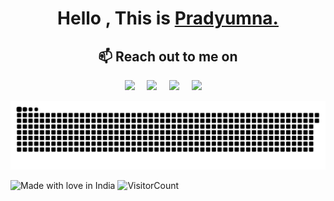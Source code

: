 


<h1 align="center">Hello , This is <a href="https://prady8339.github.io/singhprady/">Pradyumna.</a></h1>



<h2 align="center">📫 Reach out to me on</h2>
<p align="center">
  <a target="_blank"href="https://www.linkedin.com/in/prady8339/"><img src="https://img.shields.io/badge/linkedin-%230077B5.svg?&style=for-the-badge&logo=linkedin&logoColor=white" /></a>&nbsp;&nbsp;&nbsp;&nbsp;
  <a target="_blank"href="https://twitter.com/Pradyum73214515"><img src="https://img.shields.io/badge/twitter-%231DA1F2.svg?&style=for-the-badge&logo=twitter&logoColor=white" /></a>&nbsp;&nbsp;&nbsp;&nbsp;
  <a href="mailto:singhprady8339@gmail.com"><img src="https://img.shields.io/badge/gmail-%23D14836.svg?&style=for-the-badge&logo=gmail&logoColor=white" /></a>&nbsp;&nbsp;&nbsp;&nbsp;
  <a href="https://www.instagram.com/pradyumna.singh__"><img src="https://img.shields.io/badge/instagram-%23D14836.svg?&style=for-the-badge&logo=instagram&logoColor=pink" /></a>&nbsp;&nbsp;&nbsp;&nbsp;

</p>

<p align="center">
  <img src="https://github.com/prady8339/prady8339/blob/output/github-contribution-grid-snake.svg" alt="snake"></center>
</p>

![Made with love in India](https://madewithlove.now.sh/in?heart=true&template=for-the-badge)
![VisitorCount](https://profile-counter.glitch.me/prady8339/count.svg)
